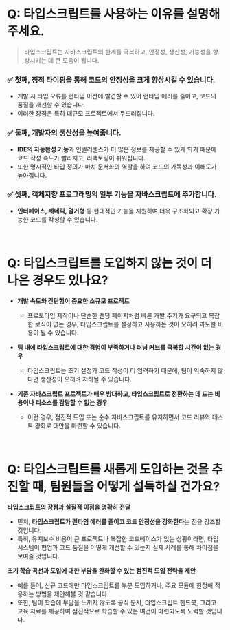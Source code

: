 # Q: 타입스크립트를 사용하는 이유를 설명해주세요.
> 타입스크립트는 자바스크립트의 한계를 극복하고, 안정성, 생산성, 기능성을 향상시키는 데 큰 도움이 됩니다.

### ✅ 첫째, 정적 타이핑을 통해 코드의 안정성을 크게 향상시킬 수 있습니다. 
- 개발 시 타입 오류를 런타임 이전에 발견할 수 있어 런타임 에러를 줄이고, 코드의 품질을 개선할 수 있습니다.
- 이러한 장점은 특히 대규모 프로젝트에서 두드러집니다.

### ✅ 둘째, 개발자의 생산성을 높여줍니다. 
- **IDE의 자동완성 기능**과 인텔리센스가 더 많은 정보를 제공할 수 있게 되기 때문에 코드 작성 속도가 빨라지고, 리팩토링이 쉬워집니다.
- 또한 명시적인 타입 정의가 마치 문서화의 역할을 하여 코드의 가독성과 이해도가 높아집니다.

### ✅ 셋째, 객체지향 프로그래밍의 일부 기능을 자바스크립트에 추가합니다. 
- **인터페이스, 제네릭, 열거형** 등 현대적인 기능을 지원하여 더욱 구조화되고 확장 가능한 코드를 작성할 수 있습니다.

<br/>

# Q: 타입스크립트를 도입하지 않는 것이 더 나은 경우도 있나요? 

- **개발 속도와 간단함이 중요한 소규모 프로젝트**
  - 프로토타입 제작이나 단순한 랜딩 페이지처럼 빠른 개발 주기가 요구되고 복잡한 로직이 없는 경우, 타입스크립트를 설정하고 사용하는 것이 오히려 과도한 비용이 될 수 있습니다.

- **팀 내에 타입스크립트에 대한 경험이 부족하거나 러닝 커브를 극복할 시간이 없는 경우**
  - 타입스크립트는 초기 설정과 코드 작성이 더 엄격하기 때문에, 팀이 익숙하지 않다면 생산성이 오히려 저하될 수 있습니다.

- **기존 자바스크립트 프로젝트가 매우 방대하고, 타입스크립트로 전환하는 데 드는 비용이나 리소스를 감당할 수 없는 경우**
  - 이런 경우, 점진적 도입 또는 순수 자바스크립트를 유지하면서 코드 리뷰와 테스트 강화로 대안을 마련할 수 있습니다.

<br/>

# Q: 타입스크립트를 새롭게 도입하는 것을 추진할 때, 팀원들을 어떻게 설득하실 건가요? 

**타입스크립트의 장점과 실질적 이점을 명확히 전달**   
- 먼저, **타입스크립트가 런타임 에러를 줄이고 코드 안정성을 강화한다**는 점을 강조할 것입니다.
- 특히, 유지보수 비용이 큰 프로젝트나 복잡한 코드베이스가 있는 상황이라면, 타입 시스템이 협업과 코드 품질을 어떻게 개선할 수 있는지 실제 사례를 통해 차이점을 보여줄 것입니다.

**초기 학습 곡선과 도입에 대한 부담을 완화할 수 있는 점진적 도입 전략을 제안** 
- 예를 들어, 신규 코드에만 타입스크립트를 부분 도입하거나, 주요 모듈에 한정해 적용하는 방법을 제안해볼 것 같습니다. 
- 또한, 팀이 학습에 부담을 느끼지 않도록 공식 문서, 타입스크립트 핸드북, 그리고 교육 자료를 제공하여 점진적으로 학습할 수 있는 여건이 마련되도록 노력할 것입니다.

